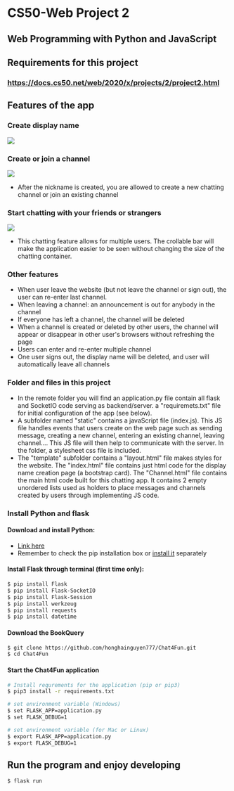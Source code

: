# CS50-Web Project 2

## Web Programming with Python and JavaScript

## Requirements for this project

### https://docs.cs50.net/web/2020/x/projects/2/project2.html

## Features of the app

### Create display name
![](https://i.imgur.com/BMHCRBq.jpg)

### Create or join a channel
![](https://i.imgur.com/9kF3Etf.jpg)
- After the nickname is created, you are allowed to create a new chatting channel or join an existing channel

### Start chatting with your friends or strangers
![](https://i.imgur.com/6fzbFMr.jpg)
- This chatting feature allows for multiple users. The crollable bar will make the application easier to be seen without changing the size of the chatting container.

### Other features
- When user leave the website (but not leave the channel or sign out), the user can re-enter last channel.
- When leaving a channel: an announcement is out for anybody in the channel
- If everyone has left a channel, the channel will be deleted
- When a channel is created or deleted by other users, the channel will appear or disappear in other user's browsers without refreshing the page
- Users can enter and re-enter multiple channel
- One user signs out, the display name will be deleted, and user will automatically leave all channels

### Folder and files in this project
- In the remote folder you will find an application.py file contain all flask and SocketIO code serving as backend/server. a "requiremets.txt" file for initial configuration of the app (see below).
- A subfolder named "static" contains a javaScript file (index.js). This JS file handles events that users create on the web page such as sending message, creating a new channel, entering an existing channel, leaving channel.... This JS file will then help to communicate with the server. In the folder, a stylesheet css file is included.
- The "template" subfolder contains a "layout.html" file makes styles for the website. The "index.html" file contains just html code for the display name creation page (a bootstrap card). The "Channel.html" file contains the main html code built for this chatting app. It contains 2 empty unordered lists used as holders to place messages and channels created by users through implementing JS code.

### Install Python and flask

#### Download and install Python:

- [Link here](https://www.python.org/downloads/)
- Remember to check the pip installation box or [install it](https://pip.pypa.io/en/stable/installing/) separately

#### Install Flask through terminal (first time only):
```bash
$ pip install Flask
$ pip install Flask-SocketIO
$ pip install Flask-Session
$ pip install werkzeug
$ pip install requests
$ pip install datetime
```

#### Download the BookQuery
```bash
$ git clone https://github.com/honghainguyen777/Chat4Fun.git
$ cd Chat4Fun
```

#### Start the Chat4Fun application
```bash
# Install requrements for the application (pip or pip3)
$ pip3 install -r requirements.txt

# set environment variable (Windows)
$ set FLASK_APP=application.py
$ set FLASK_DEBUG=1

# set environment variable (for Mac or Linux)
$ export FLASK_APP=application.py
$ export FLASK_DEBUG=1
```

## Run the program and enjoy developing
```bash
$ flask run
```
